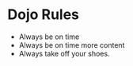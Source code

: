Dojo Rules
==========
* Always be on time
* Always be on time more content
* Always take off your shoes.
